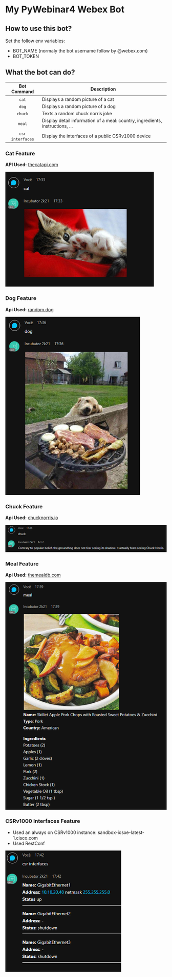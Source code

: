 # My PyWebinar4 Webex Bot

## How to use this bot?

Set the follow env variables:
- BOT_NAME (normaly the bot username follow by @webex.com)
- BOT_TOKEN

## What the bot can do?

| **Bot Command**   | **Description**                                                               |
|:-----------------:|-------------------------------------------------------------------------------|
| `cat`             | Displays a random picture of a cat                                            |
| `dog`             | Displays a random picture of a dog                                            |   
| `chuck`           | Texts a random chuck norris joke                                              |
| `meal`            | Display detail information of a meal: country, ingredients, instructions, ... |
| `csr interfaces`  | Display the interfaces of a public CSRv1000 device                            |

### Cat Feature

**API Used:** [thecatapi.com](https://api.thecatapi.com/v1/images/search)

![NOT_FOUND](./images/cat_output.png)

### Dog Feature

**Api Used:** [random.dog](https://random.dog/woof.json)

![NOT_FOUND](./images/dog_output.png)

### Chuck Feature

**Api Used:** [chucknorris.io](https://api.chucknorris.io/jokes/random)

![NOT_FOUND](./images/chuck_output.png)

### Meal Feature

**Api Used:** [themealdb.com](https://www.themealdb.com)

![NOT_FOUND](./images/meal_output.png)

### CSRv1000 Interfaces Feature

- Used an always on CSRv1000 instance: sandbox-iosxe-latest-1.cisco.com
- Used RestConf

![NOT_FOUND](./images/csr_output.png)